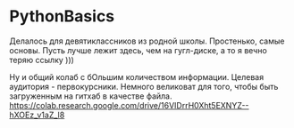 # PythonBasics
Делалось для девятиклассников из родной школы. Простенько, самые основы. Пусть лучше лежит здесь, чем на гугл-диске, а то я вечно теряю ссылку )))

Ну и общий колаб с бОльшим количеством информации. Целевая аудитория - первокурсники. Немного великоват для того, чтобы быть загруженным на гитхаб в качестве файла. https://colab.research.google.com/drive/16VIDrrH0Xht5EXNYZ--hXOEz_v1aZ_l8 
